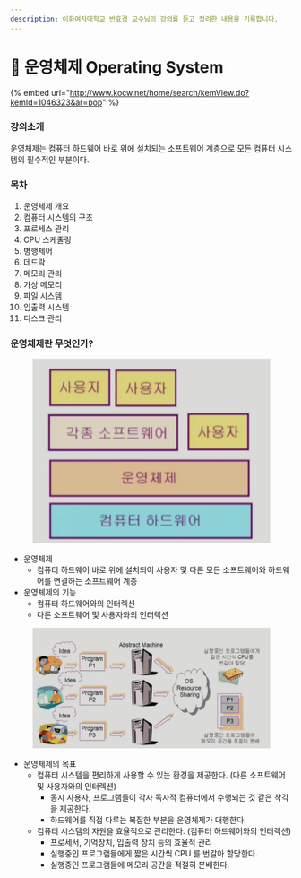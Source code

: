 ```yaml
---
description: 이화여자대학교 반효경 교수님의 강의를 듣고 정리한 내용을 기록합니다.
---
```


# 🧠 운영체제 Operating System

{% embed url="http://www.kocw.net/home/search/kemView.do?kemId=1046323&ar=pop" %}

### 강의소개

운영체제는 컴퓨터 하드웨어 바로 위에 설치되는 소프트웨어 계층으로 모든 컴퓨터 시스템의 필수적인 부분이다.

###

### 목차

1. 운영체제 개요
2. 컴퓨터 시스템의 구조
3. 프로세스 관리
4. CPU 스케줄링
5. 병행제어
6. 데드락
7. 메모리 관리
8. 가상 메모리
9. 파일 시스템
10. 입출력 시스템
11. 디스크 관리



### 운영체제란 무엇인가?

<figure><img src="../../.gitbook/assets/image (19).png" alt=""><figcaption></figcaption></figure>

* 운영체제
  * 컴퓨터 하드웨어 바로 위에 설치되어 사용자 및 다른 모든 소프트웨어와 하드웨어를 연결하는 소프트웨어 계층
* 운영체제의 기능
  * 컴퓨터 하드웨어와의 인터렉션
  * 다른 소프트웨어 및 사용자와의 인터렉션

<figure><img src="../../.gitbook/assets/image (7).png" alt=""><figcaption></figcaption></figure>

* 운영체제의 목표
  * 컴퓨터 시스템을 편리하게 사용할 수 있는 환경을 제공한다. (다른 소프트웨어 및 사용자와의 인터렉션)
    * 동시 사용자, 프로그램들이 각자 독자적 컴퓨터에서 수행되는 것 같은 착각을 제공한다.
    * 하드웨어를 직접 다루는 복잡한 부분을 운영체제가 대행한다.
  * 컴퓨터 시스템의 자원을 효율적으로 관리한다. (컴퓨터 하드웨어와의 인터렉션)
    * 프로세서, 기억장치, 입출력 장치 등의 효율적 관리
    * 실행중인 프로그램들에게 짧은 시간씩 CPU 를 번갈아 할당한다.
    * 실행중인 프로그램들에 메모리 공간을 적절히 분배한다.

